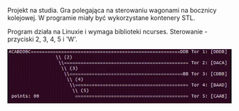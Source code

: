 Projekt na studia. Gra polegająca na sterowaniu wagonami na bocznicy kolejowej. W programie miały być wykorzystane kontenery STL.

Program działa na Linuxie i wymaga biblioteki ncurses. Sterowanie - przyciski 2, 3, 4, 5 i 'W'.

![alt-text](https://github.com/Teardrop13/bocznica-kolejowa/blob/master/bocznica.gif)
